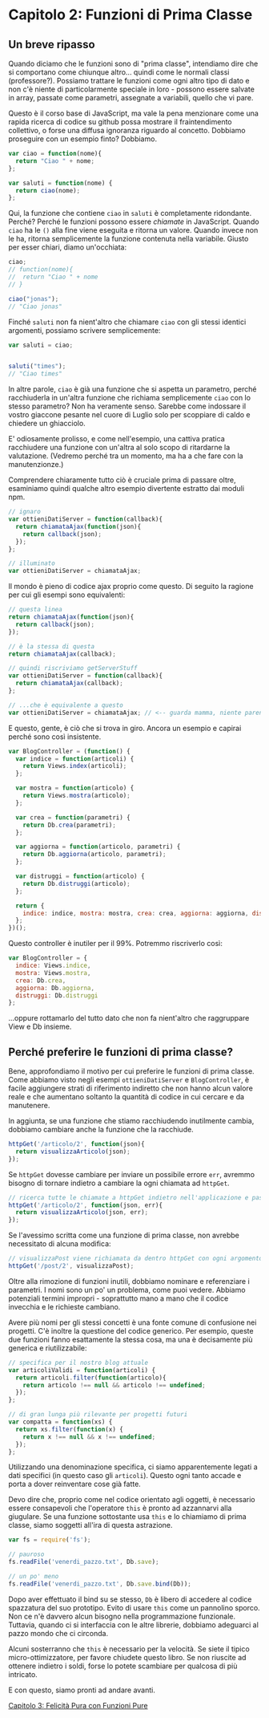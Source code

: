 # Capitolo 2: Funzioni di Prima Classe

## Un breve ripasso
Quando diciamo che le funzioni sono di "prima classe", intendiamo dire che si comportano come chiunque altro... quindi come le normali classi (professore?). Possiamo trattare le funzioni come ogni altro tipo di dato e non c'è niente di particolarmente speciale in loro - possono essere salvate in array, passate come parametri, assegnate a variabili, quello che vi pare.

Questo è il corso base di JavaScript, ma vale la pena menzionare come una rapida ricerca di codice su github possa mostrare il fraintendimento collettivo, o forse una diffusa ignoranza riguardo al concetto. Dobbiamo proseguire con un esempio finto? Dobbiamo.

```js
var ciao = function(nome){
  return "Ciao " + nome;
};

var saluti = function(nome) {
  return ciao(nome);
};
```

Qui, la funzione che contiene `ciao` in `saluti` è completamente ridondante. Perché? Perché le funzioni possono essere *chiamate* in JavaScript. Quando `ciao` ha le `()` alla fine viene eseguita e ritorna un valore. Quando invece non le ha, ritorna semplicemente la funzione contenuta nella variabile. Giusto per esser chiari, diamo un'occhiata:


```js
ciao;
// function(nome){
//  return "Ciao " + nome
// }

ciao("jonas");
// "Ciao jonas"
```

Finché `saluti` non fa nient'altro che chiamare `ciao` con gli stessi identici argomenti, possiamo scrivere semplicemente:

```js
var saluti = ciao;


saluti("times");
// "Ciao times"
```

In altre parole, `ciao` è già una funzione che si aspetta un parametro, perché racchiuderla in un'altra funzione che richiama semplicemente `ciao` con lo stesso parametro? Non ha veramente senso. Sarebbe come indossare il vostro giaccone pesante nel cuore di Luglio solo per scoppiare di caldo e chiedere un ghiacciolo.

E' odiosamente prolisso, e come nell'esempio, una cattiva pratica racchiudere una funzione con un'altra al solo scopo di ritardarne la valutazione. (Vedremo perché tra un momento, ma ha a che fare con la manutenzionze.)

Comprendere chiaramente tutto ciò è cruciale prima di passare oltre, esaminiamo quindi qualche altro esempio divertente estratto dai moduli npm.

```js
// ignaro
var ottieniDatiServer = function(callback){
  return chiamataAjax(function(json){
    return callback(json);
  });
};

// illuminato
var ottieniDatiServer = chiamataAjax;
```

Il mondo è pieno di codice ajax proprio come questo. Di seguito la ragione per cui gli esempi sono equivalenti:

```js
// questa linea
return chiamataAjax(function(json){
  return callback(json);
});

// è la stessa di questa
return chiamataAjax(callback);

// quindi riscriviamo getServerStuff
var ottieniDatiServer = function(callback){
  return chiamataAjax(callback);
};

// ...che è equivalente a questo
var ottieniDatiServer = chiamataAjax; // <-- guarda mamma, niente parentesi ()
```

E questo, gente, è ciò che si trova in giro. Ancora un esempio e capirai perché sono così insistente.

```js
var BlogController = (function() {
  var indice = function(articoli) {
    return Views.index(articoli);
  };

  var mostra = function(articolo) {
    return Views.mostra(articolo);
  };

  var crea = function(parametri) {
    return Db.crea(parametri);
  };

  var aggiorna = function(articolo, parametri) {
    return Db.aggiorna(articolo, parametri);
  };

  var distruggi = function(articolo) {
    return Db.distruggi(articolo);
  };

  return {
    indice: indice, mostra: mostra, crea: crea, aggiorna: aggiorna, distruggi: distruggi
  };
})();
```

Questo controller è inutiler per il 99%. Potremmo riscriverlo così:

```js
var BlogController = {
  indice: Views.indice,
  mostra: Views.mostra,
  crea: Db.crea,
  aggiorna: Db.aggiorna,
  distruggi: Db.distruggi
};
```

...oppure rottamarlo del tutto dato che non fa nient'altro che raggruppare View e Db insieme.

## Perché preferire le funzioni di prima classe?

Bene, approfondiamo il motivo per cui preferire le funzioni di prima classe. Come abbiamo visto negli esempi `ottieniDatiServer` e `BlogController`, è facile aggiungere strati di riferimento indiretto che non hanno alcun valore reale e che aumentano soltanto la quantità di codice in cui cercare e da manutenere.

In aggiunta, se una funzione che stiamo racchiudendo inutilmente cambia, dobbiamo cambiare anche la funzione che la racchiude.

```js
httpGet('/articolo/2', function(json){
  return visualizzaArticolo(json);
});
```

Se `httpGet` dovesse cambiare per inviare un possibile errore `err`, avremmo bisogno di tornare indietro a cambiare la ogni chiamata ad `httpGet`.

```js
// ricerca tutte le chiamate a httpGet indietro nell'applicazione e passa esplicitamente err.
httpGet('/articolo/2', function(json, err){
  return visualizzaArticolo(json, err);
});
```

Se l'avessimo scritta come una funzione di prima classe, non avrebbe necessitato di alcuna modifica:

```js
// visualizzaPost viene richiamata da dentro httpGet con ogni argomento desiderato
httpGet('/post/2', visualizzaPost);
```

Oltre alla rimozione di funzioni inutili, dobbiamo nominare e referenziare i parametri. I nomi sono un po' un problema, come puoi vedere. Abbiamo potenziali termini impropri - soprattutto mano a mano che il codice invecchia e le richieste cambiano.

Avere più nomi per gli stessi concetti è una fonte comune di confusione nei progetti. C'è inoltre la questione del codice generico. Per esempio, queste due funzioni fanno esattamente la stessa cosa, ma una è decisamente più generica e riutilizzabile:

```js
// specifica per il nostro blog attuale
var articoliValidi = function(articoli) {
  return articoli.filter(function(articolo){
    return articolo !== null && articolo !== undefined;
  });
};

// di gran lunga più rilevante per progetti futuri
var compatta = function(xs) {
  return xs.filter(function(x) {
    return x !== null && x !== undefined;
  });
};
```

Utilizzando una denominazione specifica, ci siamo apparentemente legati a dati specifici (in questo caso gli `articoli`). Questo ogni tanto accade e porta a dover reinventare cose già fatte.

Devo dire che, proprio come nel codice orientato agli oggetti, è necessario essere consapevoli che l'operatore `this` è pronto ad azzannarvi alla giugulare. Se una funzione sottostante usa `this` e lo chiamiamo di prima classe, siamo soggetti all'ira di questa astrazione.

```js
var fs = require('fs');

// pauroso
fs.readFile('venerdi_pazzo.txt', Db.save);

// un po' meno
fs.readFile('venerdi_pazzo.txt', Db.save.bind(Db));

```

Dopo aver effettuato il bind su se stesso, `Db` è libero di accedere al codice spazzatura del suo prototipo. Evito di usare `this` come un pannolino sporco. Non ce n'è davvero alcun bisogno nella programmazione funzionale. Tuttavia, quando ci si interfaccia con le altre librerie, dobbiamo adeguarci al pazzo mondo che ci circonda.

Alcuni sosterranno che `this` è necessario per la velocità. Se siete il tipico micro-ottimizzatore, per favore chiudete questo libro. Se non riuscite ad ottenere indietro i soldi, forse lo potete scambiare per qualcosa di più intricato.

E con questo, siamo pronti ad andare avanti.

[Capitolo 3: Felicità Pura con Funzioni Pure](ch3-it.md)

